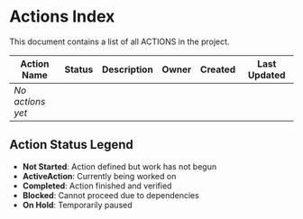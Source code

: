 # Actions Index

This document contains a list of all ACTIONS in the project.

| Action Name | Status | Description | Owner | Created | Last Updated |
|-------------|--------|-------------|-------|---------|--------------|
| *No actions yet* | | | | | |

## Action Status Legend

- **Not Started**: Action defined but work has not begun
- **ActiveAction**: Currently being worked on
- **Completed**: Action finished and verified
- **Blocked**: Cannot proceed due to dependencies
- **On Hold**: Temporarily paused